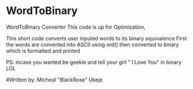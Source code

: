 # WordToBinary

WordToBinary Converter
This code is up for Optimization,

This short code converts user inputed words to its binary equivalence
First the words are converted into  ASCII using ord()
then converted to binary which is formatted and printed

PS: incase you wanted be geekie and tell your girl
" I Love You" in binary LOL

#Written by: Micheal "BlackRose" Ukeje
